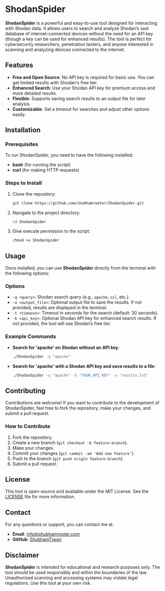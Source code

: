 
# ShodanSpider

**ShodanSpider** is a powerful and easy-to-use tool designed for interacting with Shodan data. It allows users to search and analyze Shodan’s vast database of internet-connected devices without the need for an API key (though a key can be used for enhanced results). The tool is perfect for cybersecurity researchers, penetration testers, and anyone interested in scanning and analyzing devices connected to the internet.

## Features

- **Free and Open Source**: No API key is required for basic use. You can get limited results with Shodan's free tier.
- **Enhanced Search**: Use your Shodan API key for premium access and more detailed results.
- **Flexible**: Supports saving search results to an output file for later analysis.
- **Customizable**: Set a timeout for searches and adjust other options easily.

## Installation

### Prerequisites

To run ShodanSpider, you need to have the following installed:

- **bash** (for running the script)
- **curl** (for making HTTP requests)

### Steps to Install

1. Clone the repository:
   ```bash
   git clone https://github.com/shubhamrooter/ShodanSpider.git
   ```

2. Navigate to the project directory:
   ```bash
   cd ShodanSpider
   ```

3. Give execute permission to the script:
   ```bash
   chmod +x ShodanSpider
   ```

## Usage

Once installed, you can use **ShodanSpider** directly from the terminal with the following options:

### Options

- `-q <query>`: Shodan search query (e.g., `apache`, `ssl`, etc.).
- `-o <output_file>`: Optional output file to save the results. If not provided, results are displayed in the terminal.
- `-t <timeout>`: Timeout in seconds for the search (default: 30 seconds).
- `-k <api_key>`: Optional Shodan API key for enhanced search results. If not provided, the tool will use Shodan’s free tier.

### Example Commands

- **Search for 'apache' on Shodan without an API key**:
  ```bash
  ./ShodanSpider -q "apache"
  ```

- **Search for 'apache' with a Shodan API key and save results to a file**:
  ```bash
  ./ShodanSpider -q "apache" -k "YOUR_API_KEY" -o "results.txt"
  ```

## Contributing

Contributions are welcome! If you want to contribute to the development of ShodanSpider, feel free to fork the repository, make your changes, and submit a pull request.

### How to Contribute

1. Fork the repository.
2. Create a new branch (`git checkout -b feature-branch`).
3. Make your changes.
4. Commit your changes (`git commit -am 'Add new feature'`).
5. Push to the branch (`git push origin feature-branch`).
6. Submit a pull request.

## License

This tool is open-source and available under the MIT License. See the [LICENSE](LICENSE) file for more information.

## Contact

For any questions or support, you can contact me at:

- **Email**: info@shubhamrooter.com
- **GitHub**: [ShubhamTiwari](https://github.com/shubhamrooter)

## Disclaimer

**ShodanSpider** is intended for educational and research purposes only. The tool should be used responsibly and within the boundaries of the law. Unauthorized scanning and accessing systems may violate legal regulations. Use this tool at your own risk.

